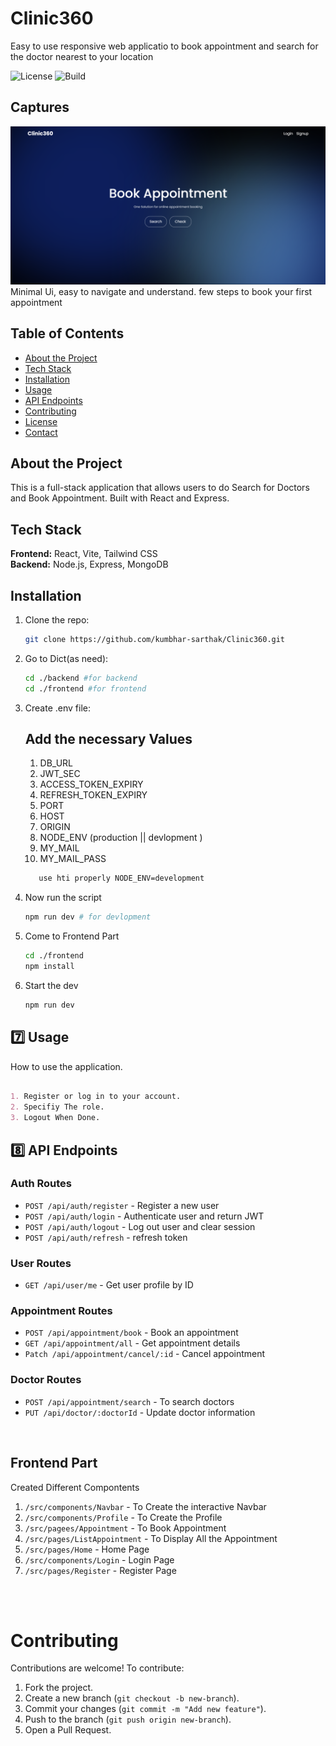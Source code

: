 # Clinic360

Easy to use responsive web applicatio to book appointment and search for the doctor nearest to your location

![License](https://img.shields.io/badge/license-MIT-green)
![Build](https://img.shields.io/badge/build-passing-brightgreen)

## Captures

![img](frontend\public\app.png)
 Minimal Ui, easy to navigate and understand. few steps to book your first appointment

## Table of Contents
- [About the Project](#about-the-project)
- [Tech Stack](#tech-stack)
- [Installation](#installation)
- [Usage](#usage)
- [API Endpoints](#api-endpoints)
- [Contributing](#contributing)
- [License](#license)
- [Contact](#contact)


## About the Project

This is a full-stack application that allows users to do Search for Doctors and Book Appointment. Built with React and Express.


## Tech Stack

**Frontend:** React, Vite, Tailwind CSS  
**Backend:** Node.js, Express, MongoDB  


## Installation

1. Clone the repo:
   ```sh
   git clone https://github.com/kumbhar-sarthak/Clinic360.git
   ```

2. Go to Dict(as need):
   ```sh
   cd ./backend #for backend
   cd ./frontend #for frontend
   ```

3. Create .env file:

   ## Add the necessary Values
      
      1. DB_URL
      2. JWT_SEC
      3. ACCESS_TOKEN_EXPIRY
      4. REFRESH_TOKEN_EXPIRY
      5. PORT
      6. HOST
      7. ORIGIN
      8. NODE_ENV (production || devlopment )
      9. MY_MAIL
      10. MY_MAIL_PASS

      ```sh
         use hti properly NODE_ENV=development

4. Now run the script
   ```sh
   npm run dev # for devlopment
   ```

5. Come to Frontend Part
   ```sh
   cd ./frontend
   npm install
   ```

6. Start the dev
   ```sh
   npm run dev
   ```



## **7️⃣ Usage**
How to use the application.

  ```md

  1. Register or log in to your account.
  2. Specifiy The role.
  3. Logout When Done.

  ```



## 8️⃣ API Endpoints

### Auth Routes
- `POST /api/auth/register` - Register a new user  
- `POST /api/auth/login` - Authenticate user and return JWT  
- `POST /api/auth/logout` - Log out user and clear session  
- `POST /api/auth/refresh` - refresh token

### User Routes
- `GET /api/user/me` - Get user profile by ID 

### Appointment Routes
- `POST /api/appointment/book` - Book an appointment  
- `GET /api/appointment/all` - Get appointment details  
- `Patch /api/appointment/cancel/:id` - Cancel appointment


### Doctor Routes
- `POST /api/appointment/search` - To search doctors
- `PUT /api/doctor/:doctorId` - Update doctor information  

<br>


## Frontend Part

Created Different Compontents

1. `/src/components/Navbar` - To Create the interactive Navbar
2. `/src/components/Profile` - To Create the Profile
3. `/src/pagees/Appointment` - To Book Appointment
4. `/src/pages/ListAppointment` - To Display All the Appointment
5. `/src/pages/Home` - Home Page
6. `/src/components/Login` - Login Page
7. `/src/pages/Register` - Register Page


<br>
<br>

# Contributing

Contributions are welcome! To contribute:

1. Fork the project.
2. Create a new branch (`git checkout -b new-branch`).
3. Commit your changes (`git commit -m "Add new feature"`).
4. Push to the branch (`git push origin new-branch`).
5. Open a Pull Request.

